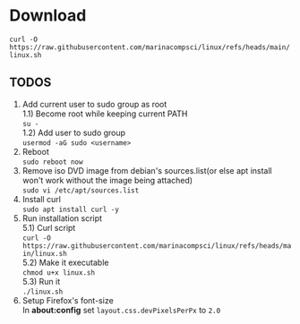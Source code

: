 # Download
`curl -O https://raw.githubusercontent.com/marinacompsci/linux/refs/heads/main/linux.sh`

## TODOS
1) Add current user to sudo group as root  
1.1) Become root while keeping current PATH  
`su -`  
1.2) Add user to sudo group  
`usermod -aG sudo <username>`  
2) Reboot  
`sudo reboot now`  
3) Remove iso DVD image from debian's sources.list(or else apt install won't work without the image being attached)  
`sudo vi /etc/apt/sources.list`  
4) Install curl  
`sudo apt install curl -y`  
5) Run installation script  
5.1) Curl script  
`curl -O https://raw.githubusercontent.com/marinacompsci/linux/refs/heads/main/linux.sh`  
5.2) Make it executable  
`chmod u+x linux.sh`  
5.3) Run it  
`./linux.sh`  
6) Setup Firefox's font-size  
In **about:config** set `layout.css.devPixelsPerPx` to `2.0`  
